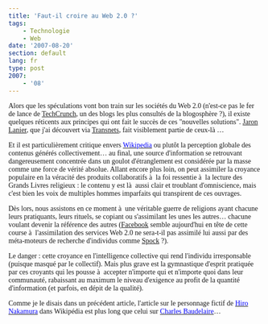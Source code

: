 ```yaml
---
title: 'Faut-il croire au Web 2.0 ?'
tags:
    - Technologie
    - Web
date: '2007-08-20'
section: default
lang: fr
type: post
2007:
    - '08'
---
```


<font face="Calibri">

</font>

<font face="Calibri">Alors que les spéculations vont bon train sur les sociétés du Web 2.0 (n'est-ce pas le fer de lance de [TechCrunch](http://techcrunch.com/europe/), un des blogs les plus consultés de la blogosphère&nbsp;?), il existe quelques réticents aux principes qui ont fait le succès de ces "nouvelles solutions". </font>[<font face="Calibri">Jaron Lanier</font>](http://edge.org/3rd_culture/lanier06/lanier06_index.html)<font face="Calibri">, que j'ai découvert via </font>[<font face="Calibri">Transnets</font>](http://pisani.blog.lemonde.fr/2007/08/16/contre-web2-jaron-lanier/)<font face="Calibri">, fait visiblement partie de ceux-là …</font>

<font face="Calibri">Et il est particulièrement critique envers </font>[<font color="#0000ff" face="Calibri">Wikipedia</font>](http://www.wikipedia.fr/)<font face="Calibri"> ou plutôt la perception globale des contenus générés collectivement… au final, une source d'information se retrouvant dangereusement concentrée dans un goulot d'étranglement est considérée par la masse comme une force de vérité absolue. Allant encore plus loin, on peut assimiler la croyance populaire en la véracité des produits collaboratifs à  la foi ressentie à  la lecture des Grands Livres religieux&nbsp;: le contenu y est là  aussi clair et troublant d'omniscience, mais c'est bien les voix de multiples hommes imparfaits qui transpirent de ces ouvrages.</font>

<font face="Calibri">Dès lors, nous assistons en ce moment à  une véritable guerre de religions ayant chacune leurs pratiquants, leurs rituels, se copiant ou s'assimilant les unes les autres… chacune voulant devenir la référence des autres (</font>[<font face="Calibri">Facebook</font>](http://www.facebook.com/)<font face="Calibri"> semble aujourd'hui en tête de cette course à  l'assimilation des services Web 2.0 ne sera-t-il pas assimilé lui aussi par des méta-moteurs de recherche d'individus comme </font>[<font face="Calibri">Spock</font>](http://www.zabasearch.com)<font face="Calibri">&nbsp;?).</font>

<font face="Calibri">Le danger&nbsp;: cette croyance en l'intelligence collective qui rend l'individu irresponsable (puisque masqué par le collectif). Mais plus grave est la gymnastique d'esprit pratiquée par ces croyants qui les pousse à  accepter n'importe qui et n'importe quoi dans leur communauté, rabaissant au maximum le niveau d'exigence au profit de la quantité d'information (et parfois, en dépit de la qualité).</font>

<font face="Calibri">Comme je le disais dans un précédent article, l'article sur le personnage fictif de </font>[<font color="#0000ff" face="Calibri">Hiro Nakamura</font>](http://en.wikipedia.org/wiki/Hiro_Nakamura)<font face="Calibri"> dans Wikipédia est plus long que celui sur </font>[<font color="#0000ff" face="Calibri">Charles Baudelaire</font>](http://fr.wikipedia.org/wiki/Charles_Baudelaire)<font face="Calibri">…</font>